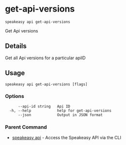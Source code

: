 # get-api-versions  
`speakeasy api get-api-versions`  


Get Api versions  

## Details

Get all Api versions for a particular apiID

## Usage

```
speakeasy api get-api-versions [flags]
```

### Options

```
      --api-id string   Api ID
  -h, --help            help for get-api-versions
      --json            Output in JSON format
```

### Parent Command

* [speakeasy api](README.md)	 - Access the Speakeasy API via the CLI
